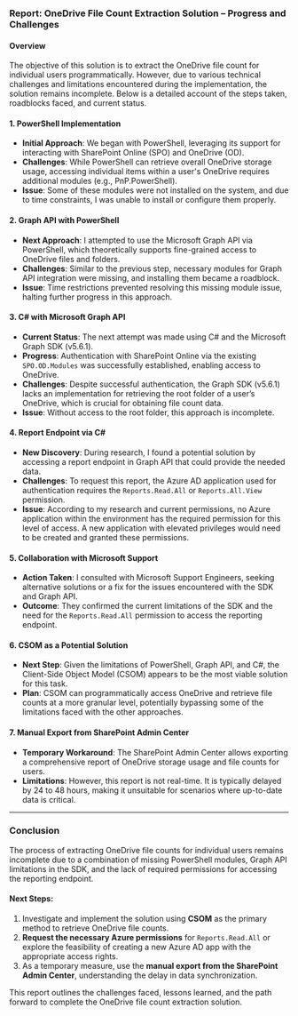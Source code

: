 ### Report: OneDrive File Count Extraction Solution – Progress and Challenges

#### Overview
The objective of this solution is to extract the OneDrive file count for individual users programmatically. However, due to various technical challenges and limitations encountered during the implementation, the solution remains incomplete. Below is a detailed account of the steps taken, roadblocks faced, and current status.

#### 1. **PowerShell Implementation**
   - **Initial Approach**: We began with PowerShell, leveraging its support for interacting with SharePoint Online (SPO) and OneDrive (OD).
   - **Challenges**: While PowerShell can retrieve overall OneDrive storage usage, accessing individual items within a user's OneDrive requires additional modules (e.g., PnP.PowerShell).
   - **Issue**: Some of these modules were not installed on the system, and due to time constraints, I was unable to install or configure them properly.

#### 2. **Graph API with PowerShell**
   - **Next Approach**: I attempted to use the Microsoft Graph API via PowerShell, which theoretically supports fine-grained access to OneDrive files and folders.
   - **Challenges**: Similar to the previous step, necessary modules for Graph API integration were missing, and installing them became a roadblock.
   - **Issue**: Time restrictions prevented resolving this missing module issue, halting further progress in this approach.

#### 3. **C# with Microsoft Graph API**
   - **Current Status**: The next attempt was made using C# and the Microsoft Graph SDK (v5.6.1).
   - **Progress**: Authentication with SharePoint Online via the existing `SPO.OD.Modules` was successfully established, enabling access to OneDrive.
   - **Challenges**: Despite successful authentication, the Graph SDK (v5.6.1) lacks an implementation for retrieving the root folder of a user’s OneDrive, which is crucial for obtaining file count data.
   - **Issue**: Without access to the root folder, this approach is incomplete.

#### 4. **Report Endpoint via C#**
   - **New Discovery**: During research, I found a potential solution by accessing a report endpoint in Graph API that could provide the needed data.
   - **Challenges**: To request this report, the Azure AD application used for authentication requires the `Reports.Read.All` or `Reports.All.View` permission.
   - **Issue**: According to my research and current permissions, no Azure application within the environment has the required permission for this level of access. A new application with elevated privileges would need to be created and granted these permissions.

#### 5. **Collaboration with Microsoft Support**
   - **Action Taken**: I consulted with Microsoft Support Engineers, seeking alternative solutions or a fix for the issues encountered with the SDK and Graph API.
   - **Outcome**: They confirmed the current limitations of the SDK and the need for the `Reports.Read.All` permission to access the reporting endpoint.

#### 6. **CSOM as a Potential Solution**
   - **Next Step**: Given the limitations of PowerShell, Graph API, and C#, the Client-Side Object Model (CSOM) appears to be the most viable solution for this task.
   - **Plan**: CSOM can programmatically access OneDrive and retrieve file counts at a more granular level, potentially bypassing some of the limitations faced with the other approaches.

#### 7. **Manual Export from SharePoint Admin Center**
   - **Temporary Workaround**: The SharePoint Admin Center allows exporting a comprehensive report of OneDrive storage usage and file counts for users.
   - **Limitations**: However, this report is not real-time. It is typically delayed by 24 to 48 hours, making it unsuitable for scenarios where up-to-date data is critical.

---

### Conclusion
The process of extracting OneDrive file counts for individual users remains incomplete due to a combination of missing PowerShell modules, Graph API limitations in the SDK, and the lack of required permissions for accessing the reporting endpoint.

#### Next Steps:
1. Investigate and implement the solution using **CSOM** as the primary method to retrieve OneDrive file counts.
2. **Request the necessary Azure permissions** for `Reports.Read.All` or explore the feasibility of creating a new Azure AD app with the appropriate access rights.
3. As a temporary measure, use the **manual export from the SharePoint Admin Center**, understanding the delay in data synchronization.

This report outlines the challenges faced, lessons learned, and the path forward to complete the OneDrive file count extraction solution.
